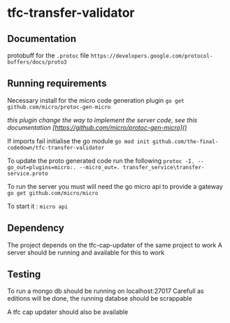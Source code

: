 # tfc-transfer-validator
## Documentation
protobuff for the `.protoc` file
`https://developers.google.com/protocol-buffers/docs/proto3`

## Running requirements
Necessary install for the micro code generation plugin 
`go get github.com/micro/protoc-gen-micro`

_this plugin change the way to implement the server code, see this documentation [https://github.com/micro/protoc-gen-micro]()_

If imports fail initialise the go module 
`go mod init github.com/the-final-codedown/tfc-transfer-validator`

To update the proto generated code run the following
`protoc -I. --go_out=plugins=micro:. --micro_out=. transfer_service\transfer-
service.proto`

To run the server you must will need the go micro api to provide a gateway
`go get github.com/micro/micro`

To start it :
`micro api`

## Dependency
The project depends on the tfc-cap-updater of the same project to work
A server should be running and available for this to work

## Testing
To run a mongo db should be running on localhost:27017
Carefull as editions will be done, the running databse should be scrappable

A tfc cap updater should also be available
